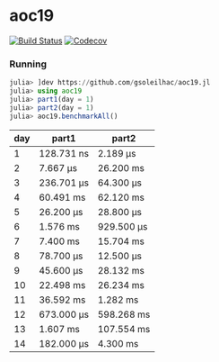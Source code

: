 # aoc19

[![Build Status](https://travis-ci.com/gsoleilhac/aoc19.jl.svg?branch=master)](https://travis-ci.com/gsoleilhac/aoc19.jl)
[![Codecov](https://codecov.io/gh/gsoleilhac/aoc19.jl/branch/master/graph/badge.svg)](https://codecov.io/gh/gsoleilhac/aoc19.jl)

### Running

```julia
julia> ]dev https://github.com/gsoleilhac/aoc19.jl
julia> using aoc19
julia> part1(day = 1)
julia> part2(day = 1)
julia> aoc19.benchmarkAll()
```

| day | part1      | part2      |
|-----|------------|------------|
| 1   | 128.731 ns | 2.189 μs   |
| 2   | 7.667 μs   | 26.200 ms  |
| 3   | 236.701 μs | 64.300 μs  |
| 4   | 60.491 ms  | 62.120 ms  |
| 5   | 26.200 μs  | 28.800 μs  |
| 6   | 1.576 ms   | 929.500 μs |
| 7   | 7.400 ms   | 15.704 ms  |
| 8   | 78.700 μs  | 12.500 μs  |
| 9   | 45.600 μs  | 28.132 ms  |
| 10  | 22.498 ms  | 26.234 ms  |
| 11  | 36.592 ms  | 1.282 ms   |
| 12  | 673.000 μs | 598.268 ms |
| 13  | 1.607 ms   | 107.554 ms |
| 14  | 182.000 μs | 4.300 ms   |